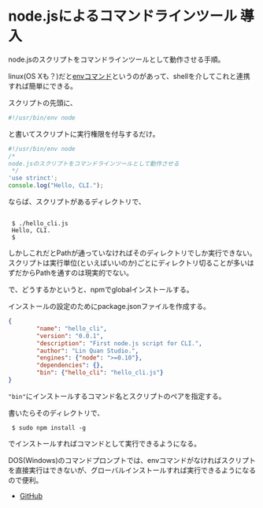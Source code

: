 # node.jsによるコマンドラインツール 導入

node.jsのスクリプトをコマンドラインツールとして動作させる手順。

linux(OS Xも？)だと[envコマンド](https://linuxjm.osdn.jp/html/gnumaniak/man1/env.1.html)というのがあって、shellを介してこれと連携すれば簡単にできる。

スクリプトの先頭に、

```js
#!/usr/bin/env node
```

と書いてスクリプトに実行権限を付与するだけ。



```js:hello_cls.js
#!/usr/bin/env node
/*
node.jsのスクリプトをコマンドラインツールとして動作させる
 */
'use strinct';
console.log("Hello, CLI.");
```

ならば、スクリプトがあるディレクトリで、

```shell-session:hello_cli.jsを実行

 $ ./hello_cli.js
 Hello, CLI.
 $
```

しかしこれだとPathが通っていなければそのディレクトリでしか実行できない。
スクリプトは実行単位(といえばいいのか)ごとにディレクトリ切ることが多いはずだからPathを通すのは現実的でない。

で、どうするかというと、npmでglobalインストールする。

インストールの設定のためにpackage.jsonファイルを作成する。

```json:package.json
{
		"name": "hello_cli",
		"version": "0.0.1",
		"description": "First node.js script for CLI.",
		"author": "Lin Quan Studio.",
		"engines": {"node": ">=0.10"},
		"dependencies": {},
		"bin": {"hello_cli": "hello_cli.js"}
}
```

`"bin"`にインストールするコマンド名とスクリプトのペアを指定する。

書いたらそのディレクトリで、

```shell-session:グローバルインストール
 $ sudo npm install -g

```

でインストールすればコマンドとして実行できるようになる。

DOS(Windows)のコマンドプロンプトでは、envコマンドがなければスクリプトを直接実行はできないが、グローバルインストールすれば実行できるようになるので便利。

* [GitHub](https://github.com/hayashiisme/node.js-cli/tree/master/hello_cli)
